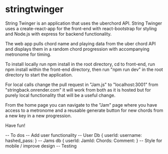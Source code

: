 # stringtwinger

String Twinger is an application that uses the uberchord API.
String Twinger uses a create-react-app for the front-end with react-bootstrap for styling and Node.js with express for backend functionality.

The web app pulls chord name and playing data from the uber chord API and displays them in a random chord progression with accompanying metronome for timing.

To install locally run npm install in the root directory, cd to front-end, run npm install within the front-end directory, then run "npm run dev" in the root directory to start the application.

For local calls change the pull request in "Jam.js" to "localhost:3001" from "stringback.onrender.com" it will work from both as it is hosted but for purely local functionality that will be a useful change.

From the home page you can navigate to the "Jam" page where you have access to a metronome and a reusable generate button for new chords from a new key in a new progression.

Have fun!


-- To dos
  -- Add user functionality
  -- User Db {
      userId:
      username:
      hashed_pass:
      }
  -- Jams db {
      userId:
      JamId:
      Chords:
      Comment:
      }
 -- Style for mobile / improve design
 -- Testing
